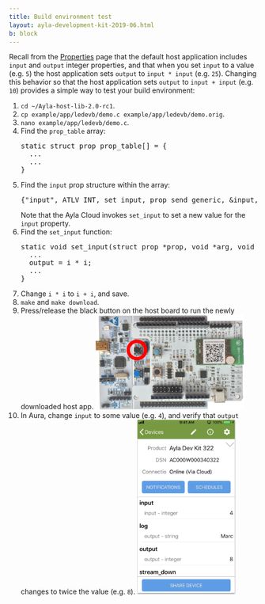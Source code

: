 ```yaml
---
title: Build environment test
layout: ayla-development-kit-2019-06.html
b: block
---
```


Recall from the [Properties](../../user-guide/properties) page that the default host application includes <code>input</code> and <code>output</code> integer properties, and that when you set <code>input</code> to a value (e.g. <code>5</code>) the host application sets <code>output</code> to <code>input * input</code> (e.g. <code>25</code>). Changing this behavior so that the host application sets <code>output</code> to <code>input + input</code> (e.g. <code>10</code>) provides a simple way to test your build environment:

<ol>
<li><code>cd ~/Ayla-host-lib-2.0-rc1</code>.</li>
<li><code>cp example/app/ledevb/demo.c example/app/ledevb/demo.orig</code>.</li>
<li><code>nano example/app/ledevb/demo.c</code>.</li>
<li>Find the <code>prop_table</code> array:
<pre>
static struct prop prop_table[] = {
  ...
  ...
}
</pre>
</li>
<li>Find the <code>input</code> prop structure within the array:
<pre>
{"input", ATLV_INT, set_input, prop_send_generic, &input, sizeof(input)},
</pre>
Note that the Ayla Cloud invokes <code>set_input</code> to set a new value for the <code>input</code> property.
</li>
<li>Find the <code>set_input</code> function:
<pre>
static void set_input(struct prop &ast;prop, void &ast;arg, void &ast;valp, size_t len)
  ...
  output = i &ast; i;
  ...
}
</pre>
</li>
<li>Change <code>i &ast; i</code> to <code>i + i</code>, and save.</li>
<li><code>make</code> and <code>make download</code>.
<li>Press/release the black button on the host board to run the newly downloaded host app.
<img src="black-button-host-board.png" width="300">
</li>
<li>In Aura, change <code>input</code> to some value (e.g. <code>4</code>), and verify that <code>output</code> changes to twice the value (e.g. <code>8</code>).
<img src="input-output.png" width="200">
</li>
</ol>